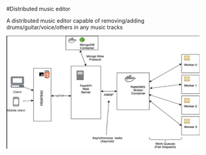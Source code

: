 #Distributed music editor

A distributed music editor capable of removing/adding drums/guitar/voice/others in any music tracks

![Alt text](/architecture.png?raw=true "Architecture")

